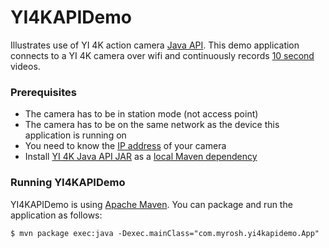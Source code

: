 # YI4KAPIDemo

Illustrates use of YI 4K action camera [Java API](https://github.com/YITechnology/YIOpenAPI). This demo
application connects to a YI 4K camera over wifi and continuously records
[10 second](src/main/java/com/myrosh/yi4kapidemo/CamRig.java#L77) videos.

### Prerequisites

* The camera has to be in station mode (not access point)
* The camera has to be on the same network as the device this application is running on
* You need to know the [IP address](src/main/java/com/myrosh/yi4kapidemo/App.java#L14) of your camera
* Install [YI 4K Java API JAR](https://github.com/YITechnology/YIOpenAPI/blob/master/sdk/java/libs/libyiaction.jar) as
a [local Maven dependency](https://stackoverflow.com/questions/4955635/how-to-add-local-jar-files-to-a-maven-project)

### Running YI4KAPIDemo

YI4KAPIDemo is using [Apache Maven](https://maven.apache.org). You can package and run the application as follows:

```
$ mvn package exec:java -Dexec.mainClass="com.myrosh.yi4kapidemo.App"
```
